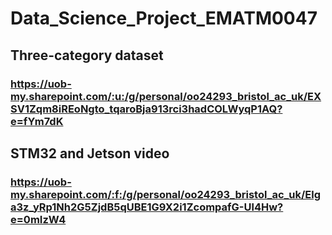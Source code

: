 # Data_Science_Project_EMATM0047

## Three-category dataset

### https://uob-my.sharepoint.com/:u:/g/personal/oo24293_bristol_ac_uk/EXSV1Zqm8iREoNgto_tqaroBja913rci3hadCOLWyqP1AQ?e=fYm7dK

## STM32 and Jetson video

### https://uob-my.sharepoint.com/:f:/g/personal/oo24293_bristol_ac_uk/Elga3z_yRp1Nh2G5ZjdB5qUBE1G9X2i1ZcompafG-Ul4Hw?e=0mIzW4